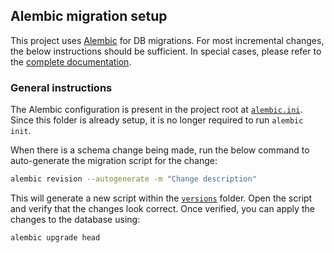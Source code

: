 ## Alembic migration setup
This project uses [Alembic](https://pypi.org/project/alembic/) for DB migrations. For most incremental changes, the below instructions should be sufficient. In special cases, please refer to the [complete documentation](https://alembic.sqlalchemy.org/en/latest/).

### General instructions
The Alembic configuration is present in the project root at [`alembic.ini`](alembic.ini). Since this folder is already setup, it is no longer required to run `alembic init`.

When there is a schema change being made, run the below command to auto-generate the migration script for the change:
```sh
alembic revision --autogenerate -m "Change description"
```
This will generate a new script within the [`versions`](migrations/versions) folder. Open the script and verify that the changes look correct. Once verified, you can apply the changes to the database using:
```sh
alembic upgrade head
```